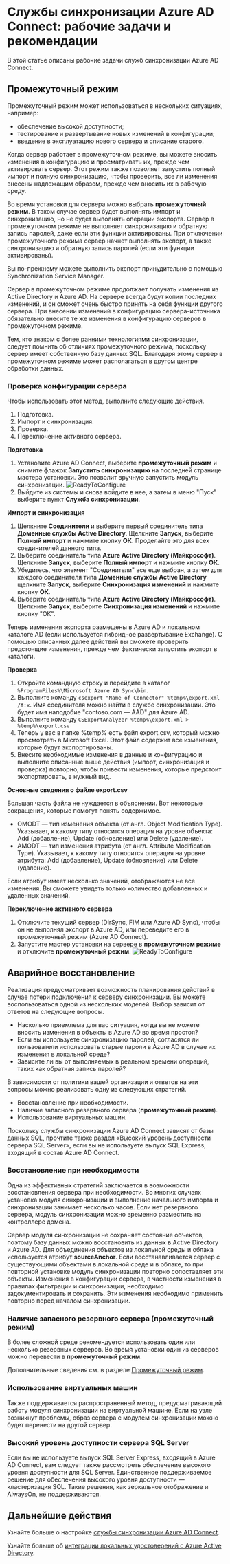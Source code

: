 <properties
   pageTitle="Службы синхронизации Azure AD Connect: рабочие задачи и рекомендации | Microsoft Azure"
   description="В этой статье описываются рабочие задачи служб синхронизации Azure AD Connect и подготовка к работе с этим компонентом."
   services="active-directory"
   documentationCenter=""
   authors="AndKjell"
   manager="StevenPo"
   editor=""/>

<tags
   ms.service="active-directory"
   ms.devlang="na"
   ms.topic="article"
   ms.tgt_pltfrm="na"
   ms.workload="identity"
   ms.date="06/27/2016"
   ms.author="andkjell"/>

# Службы синхронизации Azure AD Connect: рабочие задачи и рекомендации
В этой статье описаны рабочие задачи служб синхронизации Azure AD Connect.

## Промежуточный режим
Промежуточный режим может использоваться в нескольких ситуациях, например:

-	обеспечение высокой доступности;
-	тестирование и развертывание новых изменений в конфигурации;
-	введение в эксплуатацию нового сервера и списание старого.

Когда сервер работает в промежуточном режиме, вы можете вносить изменения в конфигурацию и просматривать их, прежде чем активировать сервер. Этот режим также позволяет запустить полный импорт и полную синхронизацию, чтобы проверить, все ли изменения внесены надлежащим образом, прежде чем вносить их в рабочую среду.

Во время установки для сервера можно выбрать **промежуточный режим**. В таком случае сервер будет выполнять импорт и синхронизацию, но не будет выполнять операции экспорта. Сервер в промежуточном режиме не выполняет синхронизацию и обратную запись паролей, даже если эти функции активированы. При отключении промежуточного режима сервер начнет выполнять экспорт, а также синхронизацию и обратную запись паролей (если эти функции активированы).

Вы по-прежнему можете выполнить экспорт принудительно с помощью Synchronization Service Manager.

Сервер в промежуточном режиме продолжает получать изменения из Active Directory и Azure AD. На сервере всегда будут копии последних изменений, и он сможет очень быстро принять на себя функции другого сервера. При внесении изменений в конфигурацию сервера-источника обязательно внесите те же изменения в конфигурацию серверов в промежуточном режиме.

Тем, кто знаком с более ранними технологиями синхронизации, следует помнить об отличиях промежуточного режима, поскольку сервер имеет собственную базу данных SQL. Благодаря этому сервер в промежуточном режиме может располагаться в другом центре обработки данных.

### Проверка конфигурации сервера
Чтобы использовать этот метод, выполните следующие действия.

1. Подготовка.
2. Импорт и синхронизация.
3. Проверка.
4. Переключение активного сервера.

**Подготовка**

1. Установите Azure AD Connect, выберите **промежуточный режим** и снимите флажок **Запустить синхронизацию** на последней странице мастера установки. Это позволит вручную запустить модуль синхронизации. ![ReadyToConfigure](./media/active-directory-aadconnectsync-operations/readytoconfigure.png)
2. Выйдите из системы и снова войдите в нее, а затем в меню "Пуск" выберите пункт **Служба синхронизации**.

**Импорт и синхронизация**

1. Щелкните **Соединители** и выберите первый соединитель типа **Доменные службы Active Directory**. Щелкните **Запуск**, выберите **Полный импорт** и нажмите кнопку **ОК**. Проделайте это для всех соединителей данного типа.
2. Выберите соединитель типа **Azure Active Directory (Майкрософт)**. Щелкните **Запуск**, выберите **Полный импорт** и нажмите кнопку **ОК**.
3. Убедитесь, что элемент "Соединители" все еще выбран, а затем для каждого соединителя типа **Доменные службы Active Directory** щелкните **Запуск**, выберите **Синхронизация изменений** и нажмите кнопку **ОК**.
4. Выберите соединитель типа **Azure Active Directory (Майкрософт)**. Щелкните **Запуск**, выберите **Синхронизация изменений** и нажмите кнопку "ОК".

Теперь изменения экспорта размещены в Azure AD и локальном каталоге AD (если используется гибридное развертывание Exchange). С помощью описанных далее действий вы сможете проверить предстоящие изменения, прежде чем фактически запустить экспорт в каталоги.

**Проверка**

1. Откройте командную строку и перейдите в каталог `%ProgramFiles%\Microsoft Azure AD Sync\bin`.
2. Выполните команду `csexport "Name of Connector" %temp%\export.xml /f:x`. Имя соединителя можно найти в службе синхронизации. Это будет имя наподобие "contoso.com — AAD" для Azure AD.
3. Выполните команду `CSExportAnalyzer %temp%\export.xml > %temp%\export.csv`
4. Теперь у вас в папке %temp% есть файл export.csv, который можно просмотреть в Microsoft Excel. Этот файл содержит все изменения, которые будут экспортированы.
5. Внесите необходимые изменения в данные и конфигурацию и выполните описанные выше действия (импорт, синхронизация и проверка) повторно, чтобы привести изменения, которые предстоит экспортировать, в нужный вид.

**Основные сведения о файле export.csv**

Большая часть файла не нуждается в объяснении. Вот некоторые сокращения, которые помогут понять содержимое.

- OMODT — тип изменения объекта (от англ. Object Modification Type). Указывает, к какому типу относится операция на уровне объекта: Add (добавление), Update (обновление) или Delete (удаление).
- AMODT — тип изменения атрибута (от англ. Attribute Modification Type). Указывает, к какому типу относится операция на уровне атрибута: Add (добавление), Update (обновление) или Delete (удаление).

Если атрибут имеет несколько значений, отображаются не все изменения. Вы сможете увидеть только количество добавленных и удаленных значений.

**Переключение активного сервера**

1. Отключите текущий сервер (DirSync, FIM или Azure AD Sync), чтобы он не выполнял экспорт в Azure AD, или переведите его в промежуточный режим (Azure AD Connect).
2. Запустите мастер установки на сервере в **промежуточном режиме** и отключите **промежуточный режим**. ![ReadyToConfigure](./media/active-directory-aadconnectsync-operations/additionaltasks.png)

## Аварийное восстановление
Реализация предусматривает возможность планирования действий в случае потери подключения к серверу синхронизации. Вы можете воспользоваться одной из нескольких моделей. Выбор зависит от ответов на следующие вопросы.

-	Насколько приемлема для вас ситуация, когда вы не можете вносить изменения в объекты в Azure AD во время простоя?
-	Если вы используете синхронизацию паролей, согласятся ли пользователи использовать старые пароли в Azure AD в случае их изменения в локальной среде?
-	Зависите ли вы от выполняемых в реальном времени операций, таких как обратная запись паролей?

В зависимости от политики вашей организации и ответов на эти вопросы можно реализовать одну из следующих стратегий.

-	Восстановление при необходимости.
-	Наличие запасного резервного сервера (**промежуточный режим**).
-	Использование виртуальных машин.

Поскольку службы синхронизации Azure AD Connect зависят от базы данных SQL, прочтите также раздел «Высокий уровень доступности сервера SQL Server», если вы не используете выпуск SQL Express, входящий в состав Azure AD Connect.

### Восстановление при необходимости
Одна из эффективных стратегий заключается в возможности восстановления сервера при необходимости. Во многих случаях установка модуля синхронизации и выполнение начального импорта и синхронизации занимает несколько часов. Если нет резервного сервера, модуль синхронизации можно временно разместить на контроллере домена.

Сервер модуля синхронизации не сохраняет состояние объектов, поэтому базу данных можно восстановить из данных в Active Directory и Azure AD. Для объединения объектов из локальной среды и облака используется атрибут **sourceAnchor**. Если восстанавливается сервер с существующими объектами в локальной среде и в облаке, то при повторной установке модуль синхронизации повторно сопоставляет эти объекты. Изменения в конфигурации сервера, в частности изменения в правилах фильтрации и синхронизации, необходимо задокументировать и сохранить. Эти изменения необходимо применить повторно перед началом синхронизации.

### Наличие запасного резервного сервера (промежуточный режим)
В более сложной среде рекомендуется использовать один или несколько резервных серверов. Во время установки один из серверов можно перевести в **промежуточный режим**.

Дополнительные сведения см. в разделе [Промежуточный режим](#staging-mode).

### Использование виртуальных машин
Также поддерживается распространенный метод, предусматривающий работу модуля синхронизации на виртуальной машине. Если на узле возникнут проблемы, образ сервера с модулем синхронизации можно будет перенести на другой сервер.

### Высокий уровень доступности сервера SQL Server
Если вы не используете выпуск SQL Server Express, входящий в Azure AD Connect, вам следует также рассмотреть обеспечение высокого уровня доступности для SQL Server. Единственное поддерживаемое решение для обеспечения высокого уровня доступности — кластеризация SQL. Такие решения, как зеркальное отображение и AlwaysOn, не поддерживаются.

## Дальнейшие действия
Узнайте больше о настройке [службы синхронизации Azure AD Connect](active-directory-aadconnectsync-whatis.md).

Узнайте больше об [интеграции локальных удостоверений с Azure Active Directory](active-directory-aadconnect.md).

<!---HONumber=AcomDC_0629_2016-->